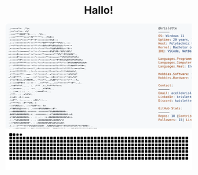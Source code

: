 <div align="center">
  <h1>
    Hallo!
  </h1>
  
  <a href="https://github.com/krislette/krislette">
    <picture>
      <source media="(prefers-color-scheme: dark)" srcset="https://raw.githubusercontent.com/krislette/krislette/main/modes/dark_mode.svg">
      <img alt="Krislette's GitHub Profile README" src="https://raw.githubusercontent.com/krislette/krislette/main/modes/light_mode.svg">
    </picture>
  </a>
  
  <div>
    <img src="https://github.com/krislette/krislette/blob/output/github-contribution-grid-snake.svg"/>
  </div>
</div>

